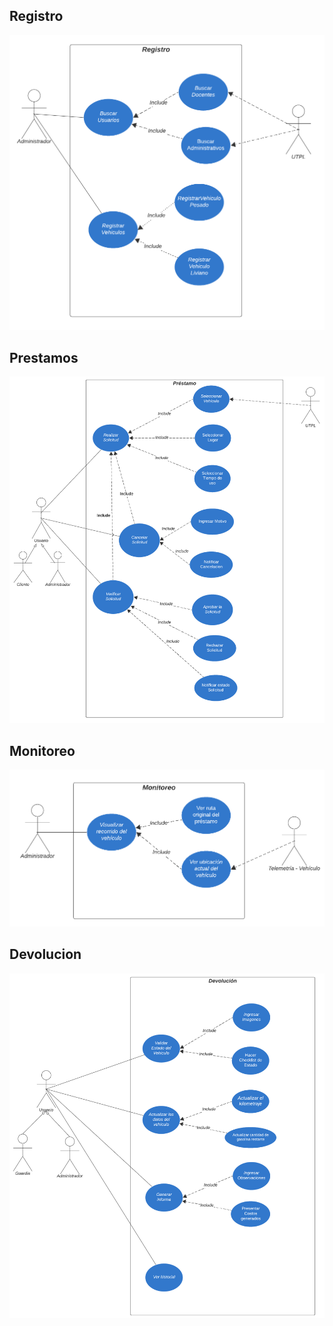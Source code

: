 ## Registro
![Registro](https://github.com/DevSpheree/Car-Loan/blob/c495ad4306f3ba0424ab9b9062779200b51c3151/Modelos%20y%20Diagramas/Casos%20de%20Uso/Caso%20de%20uso%20-%20Registro.png)

## Prestamos
![Prestamos](https://github.com/DevSpheree/Car-Loan/blob/c495ad4306f3ba0424ab9b9062779200b51c3151/Modelos%20y%20Diagramas/Casos%20de%20Uso/Caso%20de%20uso%20-%20Prestamo.png)

## Monitoreo
![Monitoreo](https://github.com/DevSpheree/Car-Loan/blob/c495ad4306f3ba0424ab9b9062779200b51c3151/Modelos%20y%20Diagramas/Casos%20de%20Uso/Caso%20de%20uso%20-%20Monitoreo.png)

## Devolucion
![Devolucion](https://github.com/DevSpheree/Car-Loan/blob/c495ad4306f3ba0424ab9b9062779200b51c3151/Modelos%20y%20Diagramas/Casos%20de%20Uso/Caso%20de%20uso%20-%20Devolucion.png)


